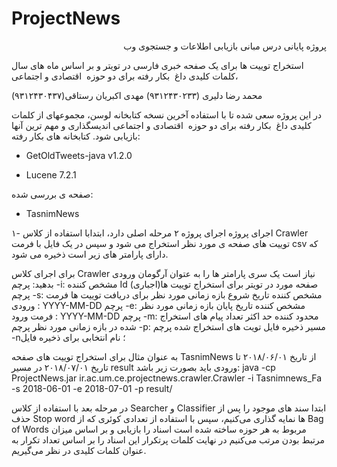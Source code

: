 # ProjectNews

<p dir="rtl">
پروژه پایانی درس مبانی بازیابی اطلاعات و جستجوی وب 

استخراج توییت ها برای یک صفحه خبری فارسی در تویتر و بر اساس ماه های سال ،کلمات کلیدی داغ  بکار رفته برای دو حوزه  اقتصادی و اجتماعی

محمد رضا دلیری (٩٣١٢۴٣٠٢٣٣)
مهدی اکبریان رستاقی(۹۳۱۲۴۳۰۴۳۷)

در این پروژه سعی شده تا با استفاده آخرین نسخه کتابخانه لوسن، مجموعهای از کلمات کلیدی داغ  بکار رفته برای دو حوزه  اقتصادی و اجتماعی اندیسگذاری و مهم ترین آنها بازیابی شود. 
کتابخانه های بکار رفته:

* GetOldTweets-java v1.2.0

* Lucene 7.2.1

صفحه ی بررسی شده:
* TasnimNews

۱- اجرای پروژه
اجرای پروژه ۲ مرحله اصلی دارد، ابتدابا استفاده از کلاس Crawler توییت های صفحه ی مورد نظر استخراج می شود و سپس در یک فایل با فرمت csv که دارای پارامتر های  زیر است ذخیره می شود.

برای اجرای کلاس Crawler نیاز است یک سری پارامتر ها را به عتوان آرگومان ورودی بدهید:
پرچم -i: مشخص کننده Id صفحه مورد در تویتر برای استخراج توییت ها(اجباری)
پرچم -s: مشخص کننده تاریخ شروع بازه زمانی مورد نظر برای دریافت توییت ها
فرمت ورودی : YYYY-MM-DD
پرچم -e: مشخص کننده تاریخ پایان بازه زمانی مورد نظر
فرمت ورود : YYYY-MM-DD
پرچم -m: محدود کننده حد اکثر تعداد پیام های استخراج شده در بازه زمانی مورد نظر
پرچم -p: مسیر ذخیره فایل تویت های استخراج شده
پرچم -n؛ نام انتخابی برای ذخیره فایل

به عنوان مثال برای استخراج توییت های صفحه TasnimNews از تاریخ ۲۰۱۸/۰۶/۰۱ تا تاریخ ۲۰۱۸/۰۷/۰۱  در مسیر result ورودی باید بصورت زیر باشد:
java -cp ProjectNews.jar ir.ac.um.ce.projectnews.crawler.Crawler -i Tasnimnews_Fa -s 2018-06-01 -e 2018-07-01 -p result/


در مرحله بعد با استفاده از کلاس Searcher و Classifier  ابتدا سند های موجود را  پس از حذف Stop word ها نمایه گذاری می‌کنیم، سپس با استفاده از تعدادی کوئری که از Bag of Words مربوط به هر حوزه ساخته شده است اسناد را بازیابی و بر اساس میزان مرتبط بودن مرتب می‌کنیم
در نهایت کلمات پرتکرار این اسناد را بر اساس تعداد تکرار به عنوان کلمات کلیدی در نظر می‌گیریم.

</p>
 
